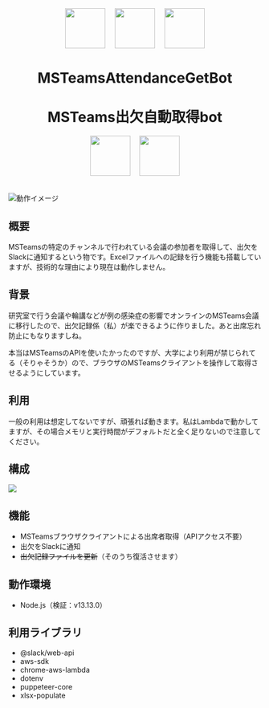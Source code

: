 <div align="center" style="vertical-align: center;">
  <img src="https://cdn.rpaka.dev/logo/slack.svg" height="80px" style="margin-right: 15px;" />
  <img src="https://cdn.rpaka.dev/icon/pakabot.png" height="80px" style="margin-right: 15px;" />
  <img src="https://cdn.rpaka.dev/icon/mst-attget.png" height="80px" />
  <h1>MSTeamsAttendanceGetBot</h1>
  <h1>MSTeams出欠自動取得bot</h1>
  <img src="https://cdn.rpaka.dev/logo/nodejs.svg" height="80px" style="margin-right: 15px;" />
  <img src="https://cdn.rpaka.dev/logo/puppeteer.svg" height="80px" />
</div><br />

![動作イメージ](https://cdn.rpaka.dev/useimage/mst-attget/slack.png)

## 概要

MSTeamsの特定のチャンネルで行われている会議の参加者を取得して、出欠をSlackに通知するという物です。Excelファイルへの記録を行う機能も搭載していますが、技術的な理由により現在は動作しません。

## 背景

研究室で行う会議や輪講などが例の感染症の影響でオンラインのMSTeams会議に移行したので、出欠記録係（私）が楽できるように作りました。あと出席忘れ防止にもなりますしね。

本当はMSTeamsのAPIを使いたかったのですが、大学により利用が禁じられてる（そりゃそうか）ので、ブラウザのMSTeamsクライアントを操作して取得させるようにしています。

## 利用

一般の利用は想定してないですが、頑張れば動きます。私はLambdaで動かしてますが、その場合メモリと実行時間がデフォルトだと全く足りないので注意してください。

## 構成

![](https://cdn.rpaka.dev/arch/mst-attget.jpg)

## 機能
- MSTeamsブラウザクライアントによる出席者取得（APIアクセス不要）
- 出欠をSlackに通知
- ~~出欠記録ファイルを更新~~（そのうち復活させます）

## 動作環境
- Node.js（検証：v13.13.0）

## 利用ライブラリ
- @slack/web-api
- aws-sdk
- chrome-aws-lambda
- dotenv
- puppeteer-core
- xlsx-populate
